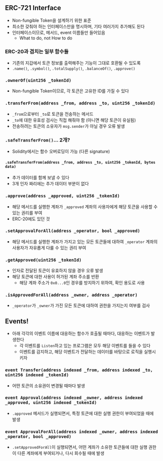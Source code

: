 ## ERC-721 Interface

- Non-fungible Token을 설계하기 위한 표준
- 최소한 갖춰야 하는 인터페이스만을 명시하며, 기타 여러가지 추가해도 된다
- 인터페이스이므로, 메서드, event 이름들만 들어있음
  - What to do, not How to do

### ERC-20과 겹치는 일부 함수들

- 기존의 지갑에서 토큰 정보를 출력해주는 기능이 그대로 호환될 수 있도록
- `.name()`, `.symbol()`, `.totalSupply()`, `.balanceOf()`, `.approve()`

### `.ownerOf(uint256 _tokenId)`

- Non-fungible Token이므로, 각 토큰은 고유한 ID를 가질 수 있다

### `.transferFrom(address _from, address _to, uint256 _tokenId)`

- `_from`으로부터 `_to`로 토큰을 전송하는 메서드
- `_to`에 대한 유효성 검사는 직접 해줘야 함 (아니면 해당 토큰이 유실됨)
- 전송하려는 토큰의 소유자가 `msg.sender`가 아닐 경우 오류 발생

### `.safeTransferFrom()`... 2개?

- Solidity에서는 함수 오버로딩이 가능 (다른 signature)

#### `.safeTransferFrom(address _from, address _to, uint256 _tokenId, bytes data)`

- 추가 데이터를 함께 보낼 수 있다
- 3개 인자 짜리에는 추가 데이터 부분이 없다

### `.approve(address _approved, uint256 _tokenId)`

- 해당 메서드를 실행한 계좌가 `_approved` 계좌의 사용자에게 해당 토큰을 사용할 수 있는 권리를 부여
- ERC-20에도 있던 것

### `.setApprovalForAll(address _operator, bool _approved)`

- 해당 메서드를 실행한 계좌가 가지고 있는 모든 토큰들에 대하여 `_operator` 계좌의 사용자가 자유롭게 다룰 수 있는 권리 부여

### `.getApproved(uint256 _tokenId)`

- 인자로 전달된 토큰이 유효하지 않을 경우 오류 발생
- 해당 토큰에 대한 사용이 허가된 계좌 주소를 반환
  - 해당 계좌 주소가 `0x0...0`인 경우를 방지하기 위하여, 확인 용도로 사용

### `.isApprovedForAll(address _owner, address _operator)`

- `_operator`가 `_owner`가 가진 모든 토큰에 대하여 권한을 가지는지 여부를 검사

## Events!

- 아래 각각의 이벤트 이름에 대응하는 함수가 호출될 때마다, 대응하는 이벤트가 발생한다
  - 각 이벤트를 `Listen`하고 있는 프로그램은 모두 해당 이벤트를 들을 수 있다
  - 이벤트를 감지하고, 해당 이벤트가 전달하는 데이터를 바탕으로 로직을 실행시키자

### `event Transfer(address indexed _from, address indexed _to, uint256 indexed _tokenId)`

- 어떤 토큰의 소유권이 변경될 때마다 발생

### `event Approval(address indexed _owner, address indexed _approved, uint256 indexed _tokenId)`

- `.approved` 메서드가 실행되면서, 특정 토큰에 대한 실행 권한이 부여되었을 때에 발생

### `event ApprovalForAll(address indexed _owner, address indexed _operator, bool _approved)`

- `.setApprovedForAll`이 실행되면서, 어떤 계좌가 소유한 토큰들에 대한 실행 권한이 다른 계좌에게 부여되거나, 다시 회수될 때에 발생
